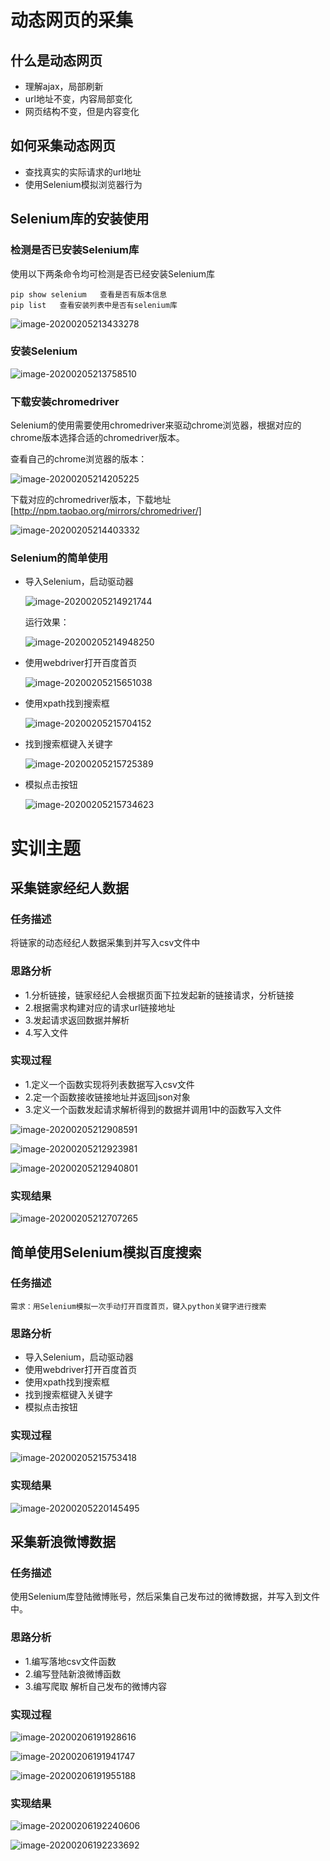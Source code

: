# 动态网页的采集

## 什么是动态网页

- 理解ajax，局部刷新
- url地址不变，内容局部变化
- 网页结构不变，但是内容变化

## 如何采集动态网页

- 查找真实的实际请求的url地址
- 使用Selenium模拟浏览器行为

## Selenium库的安装使用

### 检测是否已安装Selenium库

使用以下两条命令均可检测是否已经安装Selenium库

```
pip show selenium   查看是否有版本信息
pip list   查看安装列表中是否有selenium库
```



![image-20200205213433278](image-20200205213433278.png)

### 安装Selenium

![image-20200205213758510](image-20200205213758510.png)

### 下载安装chromedriver

Selenium的使用需要使用chromedriver来驱动chrome浏览器，根据对应的chrome版本选择合适的chromedriver版本。

查看自己的chrome浏览器的版本：

![image-20200205214205225](image-20200205214205225.png)

下载对应的chromedriver版本，下载地址[http://npm.taobao.org/mirrors/chromedriver/]

![image-20200205214403332](image-20200205214403332.png)

### Selenium的简单使用

- 导入Selenium，启动驱动器

  ![image-20200205214921744](image-20200205214921744.png)

  运行效果：

  ![image-20200205214948250](image-20200205214948250.png)

- 使用webdriver打开百度首页

  ![image-20200205215651038](image-20200205215651038.png)

- 使用xpath找到搜索框

  ![image-20200205215704152](image-20200205215704152.png)

- 找到搜索框键入关键字

  ![image-20200205215725389](image-20200205215725389.png)

- 模拟点击按钮

  ![image-20200205215734623](image-20200205215734623.png)

# 实训主题

## 采集链家经纪人数据

### 任务描述

将链家的动态经纪人数据采集到并写入csv文件中

### 思路分析

- 1.分析链接，链家经纪人会根据页面下拉发起新的链接请求，分析链接
- 2.根据需求构建对应的请求url链接地址
- 3.发起请求返回数据并解析
- 4.写入文件

### 实现过程

- 1.定义一个函数实现将列表数据写入csv文件
- 2.定一个函数接收链接地址并返回json对象
- 3.定义一个函数发起请求解析得到的数据并调用1中的函数写入文件

![image-20200205212908591](image-20200205212908591.png)

![image-20200205212923981](image-20200205212923981.png)

![image-20200205212940801](image-20200205212940801.png)

### 实现结果

![image-20200205212707265](image-20200205212707265.png)

## 简单使用Selenium模拟百度搜索

### 任务描述

```
需求：用Selenium模拟一次手动打开百度首页，键入python关键字进行搜索
```

### 思路分析

- 导入Selenium，启动驱动器
- 使用webdriver打开百度首页
- 使用xpath找到搜索框
- 找到搜索框键入关键字
- 模拟点击按钮

### 实现过程

![image-20200205215753418](image-20200205215753418.png)

### 实现结果

![image-20200205220145495](image-20200205220145495.png)

## 采集新浪微博数据

### 任务描述

使用Selenium库登陆微博账号，然后采集自己发布过的微博数据，并写入到文件中。

### 思路分析

- 1.编写落地csv文件函数
- 2.编写登陆新浪微博函数
- 3.编写爬取 解析自己发布的微博内容

### 实现过程 

![image-20200206191928616](image-20200206191928616.png)

![image-20200206191941747](image-20200206191941747.png)

![image-20200206191955188](image-20200206191955188.png)

### 实现结果

![image-20200206192240606](image-20200206192240606.png)

![image-20200206192233692](image-20200206192233692.png)

